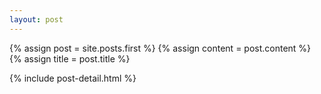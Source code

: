 ```yaml
---
layout: post
---
```


  {% assign post = site.posts.first %}
  {% assign content = post.content %}
  {% assign title = post.title %}
  
  {% include post-detail.html %}
